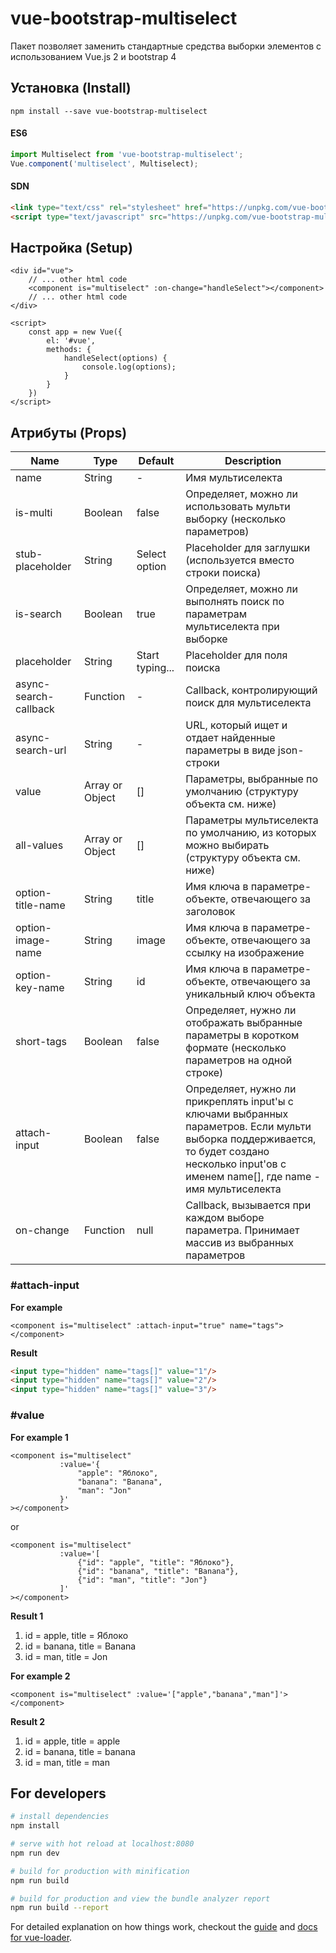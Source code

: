 # vue-bootstrap-multiselect

Пакет позволяет заменить стандартные средства выборки элементов с использованием Vue.js 2 и bootstrap 4

## Установка (Install)

```
npm install --save vue-bootstrap-multiselect
```

#### ES6
```js
import Multiselect from 'vue-bootstrap-multiselect';
Vue.component('multiselect', Multiselect);
```

#### SDN
```html
<link type="text/css" rel="stylesheet" href="https://unpkg.com/vue-bootstrap-multiselect/dist/vue-bootstrap-multiselect.min.css" /> 
<script type="text/javascript" src="https://unpkg.com/vue-bootstrap-multiselect/dist/vue-bootstrap-multiselect.min.js"></script> 
```

## Настройка (Setup)

```vuejs
<div id="vue">
    // ... other html code 
    <component is="multiselect" :on-change="handleSelect"></component>
    // ... other html code
</div>

<script>
    const app = new Vue({
        el: '#vue',
        methods: {
            handleSelect(options) {
                console.log(options);
            }
        }
    })
</script>
```

## Атрибуты (Props)

| Name                  | Type            | Default         | Description                                                                                                                                                                                    |
|---------------------- | --------------- | --------------- | -----------------------------------------------------------------------------------------------------------------------------------------------------------------------------------------------|
| name                  | String          | -               | Имя мультиселекта                                                                                                                                                                              |
| is-multi              | Boolean         | false           | Определяет, можно ли использовать мульти выборку (несколько параметров)                                                                                                                        |
| stub-placeholder      | String          | Select option   | Placeholder для заглушки (используется вместо строки поиска)                                                                                                                                   |
| is-search             | Boolean         | true            | Определяет, можно ли выполнять поиск по параметрам мультиселекта при выборке                                                                                                                   |
| placeholder           | String          | Start typing... | Placeholder для поля поиска                                                                                                                                                                    |
| async-search-callback | Function        | -               | Callback, контролирующий поиск для мультиселекта                                                                                                                                               |
| async-search-url      | String          | -               | URL, который ищет и отдает найденные параметры в виде json-строки                                                                                                                              |
| value                 | Array or Object | []              | Параметры, выбранные по умолчанию (структуру объекта см. ниже)                                                                                                                                 |
| all-values            | Array or Object | []              | Параметры мультиселекта по умолчанию, из которых можно выбирать (структуру объекта см. ниже)                                                                                                   |
| option-title-name     | String          | title           | Имя ключа в параметре-объекте, отвечающего за заголовок                                                                                                                                        |
| option-image-name     | String          | image           | Имя ключа в параметре-объекте, отвечающего за ссылку на изображение                                                                                                                            |
| option-key-name       | String          | id              | Имя ключа в параметре-объекте, отвечающего за уникальный ключ объекта                                                                                                                          |
| short-tags            | Boolean         | false           | Определяет, нужно ли отображать выбранные параметры в коротком формате (несколько параметров на одной строке)                                                                                  |
| attach-input          | Boolean         | false           | Определяет, нужно ли прикреплять input'ы с ключами выбранных параметров. Если мульти выборка поддерживается, то будет создано несколько input'ов с именем name[], где name - имя мультиселекта |
| on-сhange             | Function        | null            | Callback, вызывается при каждом выборе параметра. Принимает массив из выбранных параметров                                                                                                     |

### #attach-input

**For example**

```vuejs
<component is="multiselect" :attach-input="true" name="tags"></component>
```

**Result**
```html
<input type="hidden" name="tags[]" value="1"/>
<input type="hidden" name="tags[]" value="2"/>
<input type="hidden" name="tags[]" value="3"/>
```

### #value

**For example 1**
```vuejs
<component is="multiselect"
           :value='{
               "apple": "Яблоко",
               "banana": "Banana",
               "man": "Jon"
           }'
></component>
```
or

```vuejs
<component is="multiselect"
           :value='[
               {"id": "apple", "title": "Яблоко"},
               {"id": "banana", "title": "Banana"},
               {"id": "man", "title": "Jon"}
           ]'
></component>
```

**Result 1**
1. id = apple, title = Яблоко
2. id = banana, title = Banana
3. id = man, title = Jon

**For example 2**
```vuejs
<component is="multiselect" :value='["apple","banana","man"]'></component>
```

**Result 2**
1. id = apple, title = apple
2. id = banana, title = banana
3. id = man, title = man

## For developers

``` bash
# install dependencies
npm install

# serve with hot reload at localhost:8080
npm run dev

# build for production with minification
npm run build

# build for production and view the bundle analyzer report
npm run build --report
```

For detailed explanation on how things work, checkout the [guide](http://vuejs-templates.github.io/webpack/) and [docs for vue-loader](http://vuejs.github.io/vue-loader).
